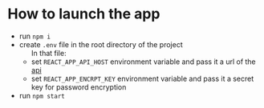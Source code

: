 <h1>How to launch the app</h1>
<ul>
  <li>run <code>npm i</code></li>
  <li>
     create <code>.env</code> file in the root directory of the project
    <ul>
      In that file:
      <li>set <code>REACT_APP_API_HOST</code> environment variable and pass it a url of the <a href='https://github.com/EugZ/password-saver-api'>api</a></li>
      <li>set <code>REACT_APP_ENCRPT_KEY</code> environment variable and pass it a secret key for password encryption</li>
    </ul>
  </li>
  <li>run <code>npm start</code></li>
</ul>
